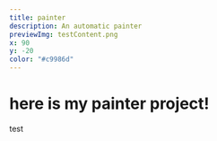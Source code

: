 ```yaml
---
title: painter
description: An automatic painter
previewImg: testContent.png
x: 90
y: -20
color: "#c9986d"
---
```

# here is my painter **project!**

test